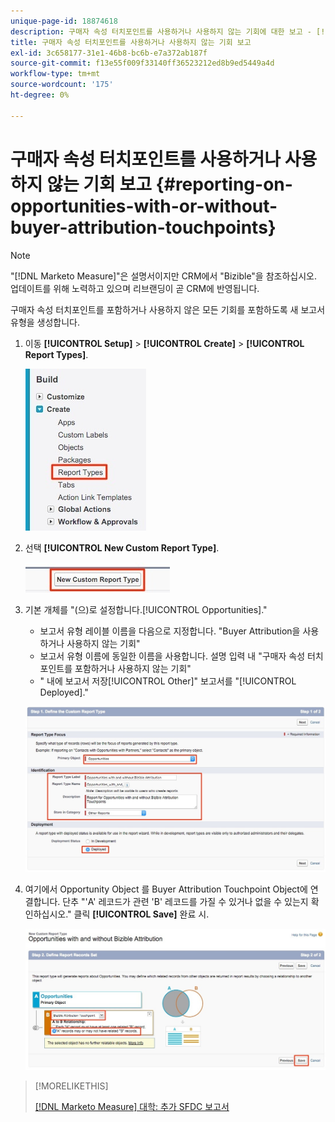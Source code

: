 ```yaml
---
unique-page-id: 18874618
description: 구매자 속성 터치포인트를 사용하거나 사용하지 않는 기회에 대한 보고 - [!DNL Marketo Measure] - 제품 설명서
title: 구매자 속성 터치포인트를 사용하거나 사용하지 않는 기회 보고
exl-id: 3c658177-31e1-46b8-bc6b-e7a372ab187f
source-git-commit: f13e55f009f33140ff36523212ed8b9ed5449a4d
workflow-type: tm+mt
source-wordcount: '175'
ht-degree: 0%

---
```


# 구매자 속성 터치포인트를 사용하거나 사용하지 않는 기회 보고 {#reporting-on-opportunities-with-or-without-buyer-attribution-touchpoints}

>[!NOTE]
>
>&quot;[!DNL Marketo Measure]&quot;은 설명서이지만 CRM에서 &quot;Bizible&quot;을 참조하십시오. 업데이트를 위해 노력하고 있으며 리브랜딩이 곧 CRM에 반영됩니다.

구매자 속성 터치포인트를 포함하거나 사용하지 않은 모든 기회를 포함하도록 새 보고서 유형을 생성합니다.

1. 이동 **[!UICONTROL Setup]** > **[!UICONTROL Create]** > **[!UICONTROL Report Types]**.

   ![](assets/1-1.jpg)

1. 선택 **[!UICONTROL New Custom Report Type]**.

   ![](assets/2-1.jpg)

1. 기본 개체를 &quot;(으)로 설정합니다.[!UICONTROL Opportunities].&quot;

   * 보고서 유형 레이블 이름을 다음으로 지정합니다. &quot;Buyer Attribution을 사용하거나 사용하지 않는 기회&quot;
   * 보고서 유형 이름에 동일한 이름을 사용합니다. 설명 입력 내 &quot;구매자 속성 터치포인트를 포함하거나 사용하지 않는 기회&quot;
   * &quot; 내에 보고서 저장[!UICONTROL Other]&quot; 보고서를 &quot;[!UICONTROL Deployed].&quot;

   ![](assets/3-1.jpg)

1. 여기에서 Opportunity Object 를 Buyer Attribution Touchpoint Object에 연결합니다. 단추 &quot;&#39;A&#39; 레코드가 관련 &#39;B&#39; 레코드를 가질 수 있거나 없을 수 있는지 확인하십시오.&quot; 클릭 **[!UICONTROL Save]** 완료 시.

   ![](assets/4-1.jpg)

>[!MORELIKETHIS]
>
>[[!DNL Marketo Measure] 대학: 추가 SFDC 보고서](https://universityonline.marketo.com/courses/bizible-fundamentals-bizible-102/#/page/5c5cb68dfb384d0c9fb96cd0)
